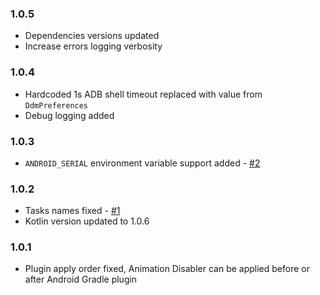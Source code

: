 ### 1.0.5
 - Dependencies versions updated
 - Increase errors logging verbosity

### 1.0.4
 - Hardcoded 1s ADB shell timeout replaced with value from `DdmPreferences`
 - Debug logging added

### 1.0.3
 - `ANDROID_SERIAL` environment variable support added - [#2](https://github.com/koral--/android-animation-disabler/pull/2)

### 1.0.2
 - Tasks names fixed - [#1](https://github.com/koral--/android-animation-disabler/issues/1)
 - Kotlin version updated to 1.0.6
  
### 1.0.1
 - Plugin apply order fixed, Animation Disabler can be applied before or after Android Gradle plugin
 